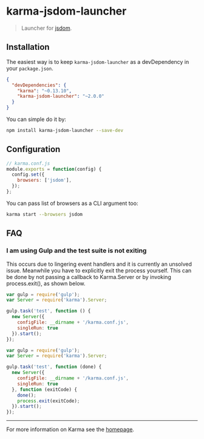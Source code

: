 # karma-jsdom-launcher

> Launcher for [jsdom].

## Installation

The easiest way is to keep `karma-jsdom-launcher` as a devDependency in your `package.json`.

```json
{
  "devDependencies": {
    "karma": "~0.13.10",
    "karma-jsdom-launcher": "~2.0.0"
  }
}
```

You can simple do it by:
```bash
npm install karma-jsdom-launcher --save-dev
```

## Configuration
```js
// karma.conf.js
module.exports = function(config) {
  config.set({
    browsers: ['jsdom'],
  });
};
```

You can pass list of browsers as a CLI argument too:
```bash
karma start --browsers jsdom
```

## FAQ

### I am using Gulp and the test suite is not exiting

This occurs due to lingering event handlers and it is currently an unsolved
issue. Meanwhile you have to explicitly exit the process yourself. This can be
done by not passing a callback to Karma.Server or by invoking process.exit(),
as shown below.

```javascript
var gulp = require('gulp');
var Server = require('karma').Server;

gulp.task('test', function () {
  new Server({
    configFile: __dirname + '/karma.conf.js',
    singleRun: true
  }).start();
});
```

```javascript
var gulp = require('gulp');
var Server = require('karma').Server;

gulp.task('test', function (done) {
  new Server({
    configFile: __dirname + '/karma.conf.js',
    singleRun: true
  }, function (exitCode) {
    done();
    process.exit(exitCode);
  }).start();
});
```

----

For more information on Karma see the [homepage].


[homepage]: http://karma-runner.github.com
[jsdom]: https://github.com/tmpvar/jsdom

